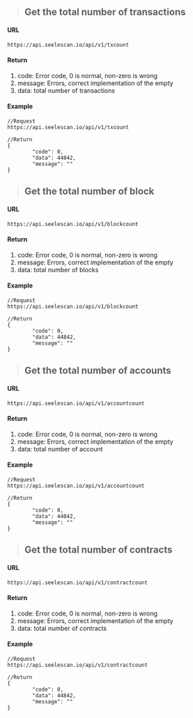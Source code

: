 >## Get the total number of transactions
#### URL
	https://api.seelescan.io/api/v1/txcount
	
#### Return
1. code: Error code, 0 is normal, non-zero is wrong
2. message: Errors, correct implementation of the empty
3. data: total number of transactions

#### Example
	//Request
	https://api.seelescan.io/api/v1/txcount
	
	//Return
	{
			"code": 0, 
			"data": 44842, 
			"message": ""
	}

>## Get the total number of block
#### URL
	https://api.seelescan.io/api/v1/blockcount
	
#### Return
1. code: Error code, 0 is normal, non-zero is wrong
2. message: Errors, correct implementation of the empty
3. data: total number of blocks

#### Example
	//Request
	https://api.seelescan.io/api/v1/blockcount
	
	//Return
	{
			"code": 0, 
			"data": 44842, 
			"message": ""
	}
	
>## Get the total number of accounts
#### URL
	https://api.seelescan.io/api/v1/accountcount
	
#### Return
1. code: Error code, 0 is normal, non-zero is wrong
2. message: Errors, correct implementation of the empty
3. data: total number of account

#### Example
	//Request
	https://api.seelescan.io/api/v1/accountcount
	
	//Return
	{
			"code": 0, 
			"data": 44842, 
			"message": ""
	}

>## Get the total number of contracts
#### URL
	https://api.seelescan.io/api/v1/contractcount
	
#### Return
1. code: Error code, 0 is normal, non-zero is wrong
2. message: Errors, correct implementation of the empty
3. data: total number of contracts

#### Example
	//Request
	https://api.seelescan.io/api/v1/contractcount
	
	//Return
	{
			"code": 0, 
			"data": 44842, 
			"message": ""
	}